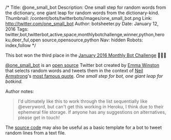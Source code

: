 /*
Title: @one_small_bot
Description: One small step for random words from the dictionary, one giant leap for random words from the dictionary-kind.
Thumbnail: /content/bots/twitterbots/images/one_small_bot.png
Link: http://twitter.com/one_small_bot
Author: botsheeter.py
Date: January 12, 2016
Tags: twitter,bot,twitterbot,active,space,monthlybotchallenge,winner,python,heroku,deer_ful,open source,opensource,python
Nav: hidden
Robots: index,follow
*/



<div class="note">
  This bot won the third place in the <a href="/monthly-bot-challenge/2016-january/">January 2016 Monthly Bot Challenge</a> 👏👏👏
</div>


[@one_small_bot](https://twitter.com/one_small_bot) is an [open source](https://github.com/emmawinston/one_small_bot) Twitter bot created by [Emma Winston](https://twitter.com/deer_ful) that selects random words and tweets them in the context of [Neil Armstrong](https://en.wikipedia.org/wiki/Neil_Armstrong)'s [most famous quote](https://en.wikipedia.org/wiki/File:Frase_de_Neil_Armstrong.ogg). _One small step for bot, one giant leap for botkind._

Author notes:

> I'd ultimately like this to work through the list sequentially like @everyword, but can't get this working in Heroku, I think due to their ephemeral file storage. If anyone has any suggestions on alternatives, please get in touch!

The [source code](https://github.com/emmawinston/one_small_bot) may also be useful as a basic template for a bot to tweet random lines from a text file.
